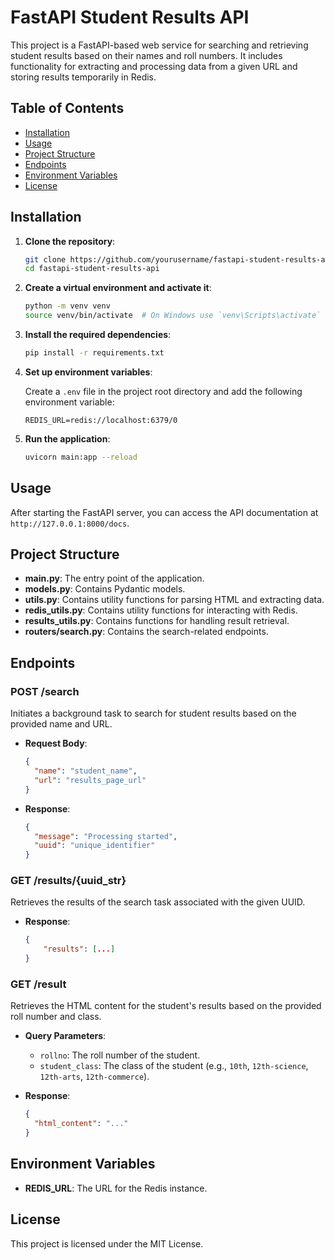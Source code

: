 # FastAPI Student Results API

This project is a FastAPI-based web service for searching and retrieving student results based on their names and roll numbers. It includes functionality for extracting and processing data from a given URL and storing results temporarily in Redis.

## Table of Contents

- [Installation](#installation)
- [Usage](#usage)
- [Project Structure](#project-structure)
- [Endpoints](#endpoints)
- [Environment Variables](#environment-variables)
- [License](#license)

## Installation

1. **Clone the repository**:

   ```bash
   git clone https://github.com/yourusername/fastapi-student-results-api.git
   cd fastapi-student-results-api
   ```

2. **Create a virtual environment and activate it**:

   ```bash
   python -m venv venv
   source venv/bin/activate  # On Windows use `venv\Scripts\activate`
   ```

3. **Install the required dependencies**:

   ```bash
   pip install -r requirements.txt
   ```

4. **Set up environment variables**:

   Create a `.env` file in the project root directory and add the following environment variable:

   ```plaintext
   REDIS_URL=redis://localhost:6379/0
   ```

5. **Run the application**:

   ```bash
   uvicorn main:app --reload
   ```

## Usage

After starting the FastAPI server, you can access the API documentation at `http://127.0.0.1:8000/docs`.

## Project Structure

- **main.py**: The entry point of the application.
- **models.py**: Contains Pydantic models.
- **utils.py**: Contains utility functions for parsing HTML and extracting data.
- **redis_utils.py**: Contains utility functions for interacting with Redis.
- **results_utils.py**: Contains functions for handling result retrieval.
- **routers/search.py**: Contains the search-related endpoints.

## Endpoints

### POST /search

Initiates a background task to search for student results based on the provided name and URL.

- **Request Body**:

  ```json
  {
    "name": "student_name",
    "url": "results_page_url"
  }
  ```

- **Response**:
  ```json
  {
    "message": "Processing started",
    "uuid": "unique_identifier"
  }
  ```

### GET /results/{uuid_str}

Retrieves the results of the search task associated with the given UUID.

- **Response**:
  ```json
  {
      "results": [...]
  }
  ```

### GET /result

Retrieves the HTML content for the student's results based on the provided roll number and class.

- **Query Parameters**:

  - `rollno`: The roll number of the student.
  - `student_class`: The class of the student (e.g., `10th`, `12th-science`, `12th-arts`, `12th-commerce`).

- **Response**:
  ```json
  {
    "html_content": "..."
  }
  ```

## Environment Variables

- **REDIS_URL**: The URL for the Redis instance.

## License

This project is licensed under the MIT License.
